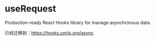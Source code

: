 # useRequest

Production-ready React Hooks library for manage asynchronous data.

已经迁移到：https://hooks.umijs.org/async
